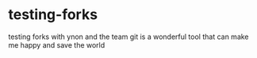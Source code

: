 # testing-forks
testing forks with ynon and the team
git is a wonderful tool that can make me happy
and save the world
